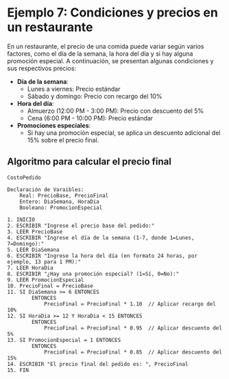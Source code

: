 # Ejemplo 7: Condiciones y precios en un restaurante

En un restaurante, el precio de una comida puede variar según varios factores, como el día de la semana, la hora del día
y si hay alguna promoción especial. A continuación, se presentan algunas condiciones y sus respectivos precios:

- **Día de la semana**:
    - Lunes a viernes: Precio estándar
    - Sábado y domingo: Precio con recargo del 10%
- **Hora del día**:
    - Almuerzo (12:00 PM - 3:00 PM): Precio con descuento del 5%
    - Cena (6:00 PM - 10:00 PM): Precio estándar
- **Promociones especiales**:
    - Si hay una promoción especial, se aplica un descuento adicional del 15% sobre el precio final.  

## Algoritmo para calcular el precio final

```
CostoPedido

Declaración de Varaibles:
    Real: PrecioBase, PrecioFinal
    Entero: DiaSemana, HoraDia
    Booleano: PromocionEspecial

1. INICIO
2. ESCRIBIR "Ingrese el precio base del pedido:"
3. LEER PrecioBase
4. ESCRIBIR "Ingrese el día de la semana (1-7, donde 1=Lunes, 7=Domingo):"
5. LEER DiaSemana
6. ESCRIBIR "Ingrese la hora del día (en formato 24 horas, por ejemplo, 13 para 1 PM):"
7. LEER HoraDia
8. ESCRIBIR "¿Hay una promoción especial? (1=Sí, 0=No):"
9. LEER PromocionEspecial
10. PrecioFinal = PrecioBase
11. SI DiaSemana >= 6 ENTONCES
        ENTONCES
            PrecioFinal = PrecioFinal * 1.10  // Aplicar recargo del 10%
12. SI HoraDia >= 12 Y HoraDia < 15 ENTONCES
        ENTONCES
            PrecioFinal = PrecioFinal * 0.95  // Aplicar descuento del 5%
13. SI PromocionEspecial = 1 ENTONCES
        ENTONCES
            PrecioFinal = PrecioFinal * 0.85  // Aplicar descuento del 15%
14. ESCRIBIR "El precio final del pedido es: ", PrecioFinal
15. FIN
```
